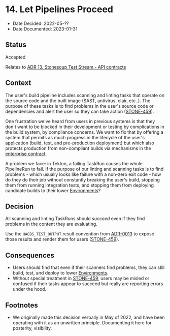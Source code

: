 # 14. Let Pipelines Proceed

* Date Decided: 2022-05-??
* Date Documented: 2023-01-31

## Status

Accepted

Relates to [ADR 13. Stonesoup Test Stream - API contracts](0013-integration-service-api-contracts.html)

## Context

The user's build pipeline includes scanning and linting tasks that operate on the source code and
the built image (SAST, antivirus, clair, etc..). The purpose of these tasks is to find problems in
the user's source code or dependencies and alert the user so they can take action ([STONE-459]).

One frustration we've heard from users in previous systems is that they don't want to be blocked in
their development or testing by complications in the build system, by compliance concerns. We want
to fix that by offering a system that permits as much progress in the lifecycle of the user's
application (build, test, and pre-production deployment) but which also protects production from
non-compliant builds via mechanisms in the [enterprise contract].

A problem we face: in Tekton, a failing TaskRun causes the whole PipelineRun to fail. If the purpose
of our linting and scanning tasks is to find problems - which usually looks like failure with
a non-zero exit code - how do they do their job without constantly breaking the user's build,
stopping them from running integration tests, and stopping them from deploying candidate builds to
their lower [Environments]?

## Decision

All scanning and linting TaskRuns should *succeed* even if they find problems in the content they
are evaluating.

Use the `HACBS_TEST_OUTPUT` result convention from [ADR-0013] to expose those results and render them
for users ([STONE-459]).

## Consequences

* Users should find that even if their scanners find problems, they can still build, test, and
  deploy to lower [Environments].
* Without special treatment in [STONE-459], users may be misled or confused if their tasks appear to
  succeed but really are reporting errors under the hood.

## Footnotes

* We originally made this decision verbally in May of 2022, and have been operating with it as an
  unwritten principle. Documenting it here for posterity, visibility.

[STONE-459]: https://issues.redhat.com/browse/STONE-459
[Environments]: ../ref/application-environment-api.html#environment
[ADR-0013]: 0013-integration-service-api-contracts.html
[enterprise contract]: ../book/enterprise-contract.html

